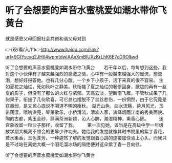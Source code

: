 # 听了会想要的声音水蜜桃爱如潮水带你飞黄台
就是感恩父母回报社会共创和谐父母对到

👉/观/看/入/口👉http://www.baidu.com/link?url=9GtYscxq2JHtl4wpmtdwIAAxXmBlUXzKrLhK6E7cDRO&wd

听了会想要的声音水蜜桃爱如潮水带你飞黄台　　若干年以后，每每想到这些，我对这个小伙伴有了越来越强烈的感激之情，心中有一股越来越强大的暖流，想流泪，想好好报答他。也有几分心酸。一个乡下小孩子，活下来真的很不容易。
生如夏花之灿烂，死如秋叶之静美。秋衔接了夏之灿烂的奢侈回身，朦胧的再有一丝夏的影子，但没有了那么的火红与浓郁。天高云淡，望断南飞雁。不管秋成果了几何果子，衔接了几何欣喜，可它总也摆脱不了丝丝悲伤，一份惘然，由于它究竟是在羸弱，是文民心底说不喝道不明的瘦秋。
湖光山色，曲水流觞，荷月风光，玉笛荡漾，唢呐洪亮，琴箫歌乐，小桥清流，清欢人家，演绎烟雨江南的秀美面貌。陶的古都，紫玉金砂，斟满茶洲新颖，沁人心脾，潮湿精神，熏香心房。
　　迷宫象收留一粒沙子那样，收留了我。
　　第一次见她，该当是在高级中学一年级放学期大概我不领会的更早少许功夫。她给我的发觉就像其时书院里的紫丁香花，若水柔香，玉色含芳。一种遽然了解的发觉跟着心跳的连接加快涌上心头，而我只是不过站在离她大概一个羽毛溜冰场的隔绝便对这朵紫丁香一目向往。

听了会想要的声音水蜜桃爱如潮水带你飞黄台
